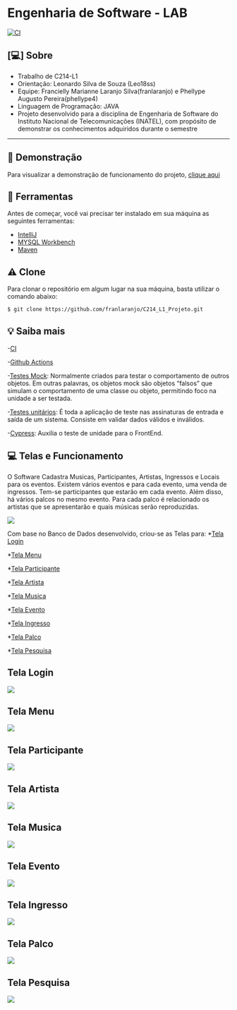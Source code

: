 # Engenharia de Software - LAB
[![CI](https://github.com/franlaranjo/C214_L1_Projeto/actions/workflows/main.yml/badge.svg)](https://github.com/franlaranjo/C214_L1_Projeto/actions/workflows/main.yml)

## [:computer:] Sobre

- Trabalho de C214-L1
- Orientação: Leonardo Silva de Souza (Leo18ss)
- Equipe: Francielly Marianne Laranjo Silva(franlaranjo) e Phellype Augusto Pereira(phellype4)
- Linguagem de Programação: JAVA
- Projeto desenvolvido para a disciplina de Engenharia de Software do Instituto Nacional de Telecomunicações (INATEL), com propósito de demonstrar os conhecimentos adquiridos durante o semestre
---

## :movie_camera: Demonstração

Para visualizar a demonstração de funcionamento do projeto, [clique aqui](https://github.com/franlaranjo/C214_L1_Projeto/tree/main/Videos)

##

## :hammer: Ferramentas

Antes de começar, você vai precisar ter instalado em sua máquina as seguintes ferramentas:

- [IntelliJ](https://www.jetbrains.com/pt-br/idea/download/#section=windows)
- [MYSQL Workbench](https://dev.mysql.com/downloads/workbench/)
- [Maven](https://maven.apache.org/install.html)

## :warning: Clone

Para clonar o repositório em algum lugar na sua máquina, basta utilizar o comando abaixo:
```bash
$ git clone https://github.com/franlaranjo/C214_L1_Projeto.git
```

## :bulb: Saiba mais

-[CI](https://aws.amazon.com/pt/devops/continuous-integration/)

-[Github Actions](https://github.com/features/actions)

-[Testes Mock](http://www.desenvolvimentoagil.com.br/xp/praticas/tdd/mock_objects): Normalmente criados para testar o comportamento de outros objetos. Em outras palavras, os objetos mock são objetos “falsos” que simulam o comportamento de uma classe ou objeto, permitindo foco na unidade a ser testada.

-[Testes unitários](https://medium.com/assertqualityassurance/teste-unit%C3%A1rio-e-qualidade-de-software-acce7b9c537#:~:text=Testes%20de%20Unidade%20ou%20teste,elas%20estejam%20funcionando%20conforme%20especificado.): É toda a aplicação de teste nas assinaturas de entrada e saída de um sistema. Consiste em validar dados válidos e inválidos.

-[Cypress](https://www.cypress.io): Auxilia o teste de unidade para o FrontEnd.

## :computer: Telas e Funcionamento

O Software Cadastra Musicas, Participantes, Artistas, Ingressos e Locais para os eventos.
Existem vários eventos e para cada evento, uma venda de ingressos. Tem-se participantes que estarão em cada evento. Além disso, há vários palcos no mesmo evento. Para cada palco é relacionado os artistas que se apresentarão e quais músicas serão reproduzidas.

<img src="img/BD.png"/>

Com base no Banco de Dados desenvolvido, criou-se as Telas para: 
*[Tela Login](#Tela-Login)

*[Tela Menu](#Tela-Menu)

*[Tela Participante](#Tela-Participante)

*[Tela Artista](#Tela-Artista)

*[Tela Musica](#Tela-Musica)

*[Tela Evento](#Tela-Evento)

*[Tela Ingresso](#Tela-Ingresso)

*[Tela Palco](#Tela-Palco)

*[Tela Pesquisa](#Tela-Pesquisa)

## Tela Login

<img src="img/TelaLogin.png"/>

## Tela Menu

<img src="img/TelaMenu.png"/>

## Tela Participante

<img src="img/TelaParticipantes.png"/>

## Tela Artista

<img src="img/TelaArtista.png"/>

## Tela Musica

<img src="img/TelaMusica.png"/>

## Tela Evento

<img src="img/TelaEvento.png"/>

## Tela Ingresso

<img src="img/TelaIngresso.png"/>

## Tela Palco

<img src="img/TelaPalco.png"/>

## Tela Pesquisa

<img src="img/TelaPesquisa.png"/>

